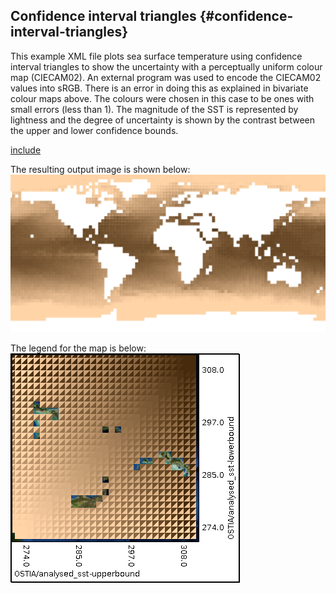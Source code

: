 ## Confidence interval triangles {#confidence-interval-triangles}

This example XML file plots sea surface temperature using confidence interval triangles to show the uncertainty with a perceptually uniform colour map (CIECAM02). An external program was used to encode the CIECAM02 values into sRGB. There is an error in doing this as explained in bivariate colour maps above. The colours were chosen in this case to be ones with small errors (less than 1). The magnitude of the SST is represented by lightness and the degree of uncertainty is shown by the contrast between the upper and lower confidence bounds.

[include](confidence_interval_triangles.xml)

The resulting output image is shown below:
![](../images/triangles.png)

The legend for the map is below:
![](../images/triangles-legend.png)